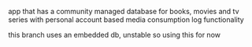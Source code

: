 app that has a community managed database for books, movies and tv series with personal account based media consumption log functionality

this branch uses an embedded db, unstable so using this for now 